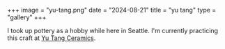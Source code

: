 +++
image = "yu-tang.png"
date = "2024-08-21"
title = "yu tang"
type = "gallery"
+++

I took up pottery as a hobby while here in Seattle.
I'm currently practicing this craft at [Yu Tang Ceramics](https://www.yutangceramics.com/).